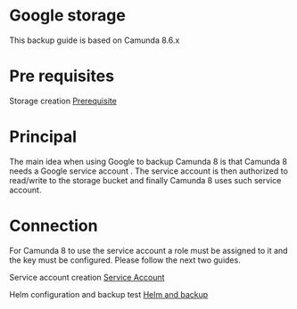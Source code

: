 # Google storage

This backup guide is based on Camunda 8.6.x

# Pre requisites


Storage creation  [Prerequisite](GooglePrerequisite.md)




# Principal

The main idea when using Google to backup Camunda 8 is that Camunda 8  needs a Google service account . The service account is then authorized to read/write to the storage bucket and finally Camunda 8 uses such service account.



# Connection

For Camunda 8 to use the service account a role must be assigned to it and  the key must be configured.
Please follow the next two guides.

Service account creation [Service Account](serviceaccountcreation.md)

Helm configuration and backup test [Helm and backup](keyandhelm.md)
